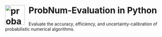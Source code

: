 # <a href="https://probnum-evaluation.readthedocs.io"><img align="left" src="https://raw.githubusercontent.com/probabilistic-numerics/probnum-evaluation/master/docs/source/img/logo/logo_wide.png" alt="probabilistic numerics" width="64" style="padding-right: 10px; padding left: 10px;" title="ProbNum-Evaluation in Python"/></a> ProbNum-Evaluation in Python



 Evaluate the accuracy, efficiency, and uncertainty-calibration of probabilistic numerical algorithms. 
